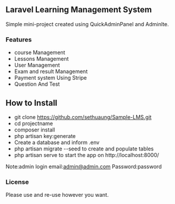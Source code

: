 ## Laravel Learning Management System

Simple mini-project created using QuickAdminPanel and Adminlte.


### Features
- course Management
- Lessons Management
- User Management
- Exam and result Management
- Payment system Using Stripe
- Question And Test 



## How to Install

- git clone https://github.com/sethuaung/Sample-LMS.git
- cd projectname
- composer install
- php artisan key:generate
- Create a database and inform .env
- php artisan migrate --seed to create and      populate tables
- php artisan serve to start the app on http://localhost:8000/

Note:admin login email:admin@admin.com Password:password

### License

Please use and re-use however you want.
